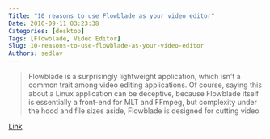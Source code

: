 ```yaml
---
Title: "10 reasons to use Flowblade as your video editor"
Date: 2016-09-11 03:23:38
Categories: [desktop]
Tags: [Flowblade, Video Editor]
Slug: 10-reasons-to-use-flowblade-as-your-video-editor
Authors: sedlav
---
```


> Flowblade is a surprisingly lightweight application, which isn't a common trait among video editing applications. Of course, saying this about a Linux application can be deceptive, because Flowblade itself is essentially a front-end for MLT and FFmpeg, but complexity under the hood and file sizes aside, Flowblade is designed for cutting video

[Link](https://opensource.com/life/16/9/10-reasons-flowblade-linux-video-editor)
